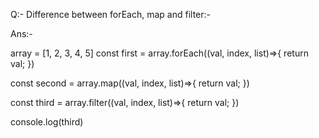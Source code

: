 Q:- Difference between forEach, map and filter:-

Ans:-

array = [1, 2, 3, 4, 5]
const first = array.forEach((val, index, list)=>{
    return val;
})

const second = array.map((val, index, list)=>{
    return val;
})

const third = array.filter((val, index, list)=>{
    return val;
})

console.log(third)